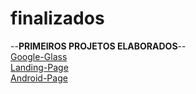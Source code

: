 # finalizados
 --<strong>PRIMEIROS PROJETOS ELABORADOS</strong>--<br>
 <a href="https://pcmakeeer.github.io/finalizados/google-glass/" target="_blank">Google-Glass</a><br>
 <a href="https://pcmakeeer.github.io/finalizados/landing-page/" target="_blank">Landing-Page</a><br>
 <a href="https://pcmakeeer.github.io/finalizados/android-page/" target="_blank">Android-Page</a>
